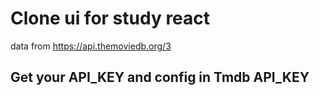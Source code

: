 # Clone ui for study react

data from https://api.themoviedb.org/3

## Get your API_KEY and config in Tmdb API_KEY

<!-- ![Screenshot_1](/imgs/Screenshot_1.jpg "Screenshot_1")![Screenshot_2](/imgs/Screenshot_2.jpg "Screenshot_2")![Screenshot_3](/imgs/Screenshot_1.jpg "Screenshot_3") -->
